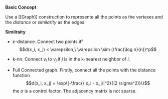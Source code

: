 **Basic Concept**

Use a [[Graph]] construction to represente all the points as the vertexes and the *distance* or *similarity* as the edges.

**Similraity**
- $\varepsilon$-distance.
	Connect two points iff 
	$$d(x_i, x_j) < \varepsilon,\ \varepsilon \sim (\frac{\log n}{n})^p$$


- k-nn.
	Connect $v_i$ to $v_j$ if $j$ is in the k-nearest neighbor of $i$.


- Full Connected graph.
	Firstly, connect all the points with the distance function
	$$d(x_i, x_j) = \exp\{-\frac{\|x_i - x_j\|^2}{(2 \sigma^2)}\}$$
	the $\sigma$ is a control factor. The adjacency matrix is not sparse.

